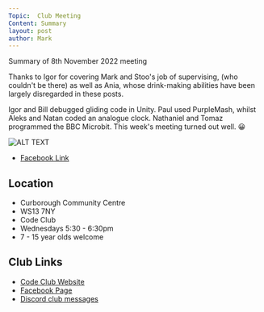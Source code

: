 ```yaml
---
Topic:  Club Meeting
Content: Summary
layout: post
author: Mark
---
```

Summary of 8th November 2022 meeting

Thanks to Igor for covering Mark and Stoo's job of supervising, (who couldn't be there) as well as Ania, whose drink-making abilities have been largely disregarded in these posts.

Igor and Bill debugged gliding code in Unity.
Paul used PurpleMash, whilst Aleks and Natan coded an analogue clock.
Nathaniel and Tomaz programmed the BBC Microbit.
This week's meeting turned out well. 😀

![ALT TEXT](https://scontent.fbhx6-1.fna.fbcdn.net/v/t39.30808-6/313390981_635061748312250_1880116480714937660_n.jpg?stp=dst-jpg_p720x720&_nc_cat=102&ccb=1-7&_nc_sid=5f2048&_nc_ohc=YIiWC5hGz4QAX-7Faks&_nc_ht=scontent.fbhx6-1.fna&edm=AKK4YLsEAAAA&oh=00_AfBF-JEaHd6HfEshSaZzKOhAlqdQxbjWQ_mr-rxpasnJGQ&oe=652B0F3A)

* [Facebook Link](https://www.facebook.com/720665616418529/posts/635061861645572)

## Location

* Curborough Community Centre
* WS13 7NY
* Code Club
* Wednesdays 5:30 - 6:30pm
* 7 - 15 year olds welcome

## Club Links

* [Code Club Website](https://lichfield-code-club.github.io/)
* [Facebook Page](https://www.facebook.com/LichfieldCoders)
* [Discord club messages](https://discord.gg/szz6xGK)
